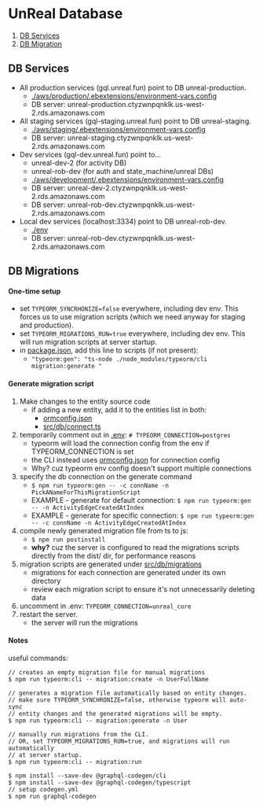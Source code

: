 # UnReal Database


1. [DB Services](#db-services)
1. [DB Migration](#db-migration)

<a name="db-services"> </a>

## DB Services

* All production services (gql.unreal.fun) point to DB unreal-production.
    * [./aws/production/.ebextensions/environment-vars.config](./aws/production/.ebextensions/environment-vars.config)
    * DB server: unreal-production.ctyzwnpqnklk.us-west-2.rds.amazonaws.com
* All staging services (gql-staging.unreal.fun) point to DB unreal-staging.
    * [./aws/staging/.ebextensions/environment-vars.config](./aws/staging/.ebextensions/environment-vars.config)
    * DB server: unreal-staging.ctyzwnpqnklk.us-west-2.rds.amazonaws.com
* Dev services (gql-dev.unreal.fun) point to...
    * unreal-dev-2 (for activity DB)
    * unreal-rob-dev (for auth and state_machine/unreal DBs)
    * [./aws/development/.ebextensions/environment-vars.config](./aws/development/.ebextensions/environment-vars.config)
    * DB server: unreal-dev-2.ctyzwnpqnklk.us-west-2.rds.amazonaws.com
    * DB server: unreal-rob-dev.ctyzwnpqnklk.us-west-2.rds.amazonaws.com
* Local dev services (localhost:3334) point to DB unreal-rob-dev.
    * [./env](./.env)
    * DB server: unreal-rob-dev.ctyzwnpqnklk.us-west-2.rds.amazonaws.com




<a name="db-migration"> </a>

## DB Migrations

#### One-time setup

* set `TYPEORM_SYNCRHONIZE=false` everywhere, including dev env.  This forces us to use 
migration scripts (which we need anyway for staging and production).
* set `TYPEORM_MIGRATIONS_RUN=true` everywhere, including dev env.  This will run migration scripts at 
server startup.
* in [package.json](package.json), add this line to scripts (if not present): 
    * `"typeorm:gen": "ts-node ./node_modules/typeorm/cli migration:generate "`

#### Generate migration script

1. Make changes to the entity source code
    * if adding a new entity, add it to the entities list in both:
        * [ormconfig.json](ormconfig.json)
        * [src/db/connect.ts](src/db/connect.ts)
1. temporarily comment out in [.env](.env): `# TYPEORM_CONNECTION=postgres`
    * typeorm will load the connection config from the env if TYPEORM_CONNECTION is set
    * the CLI instead uses [ormconfig.json](ormconfig.json) for connection config
    * Why? cuz typeorm env config doesn't support multiple connections
1. specify the db connection on the generate command
    * `$ npm run typeorm:gen -- -c connName -n PickANameForThisMigrationScript`
    * EXAMPLE - generate for default connection: `$ npm run typeorm:gen -- -n ActivityEdgeCreatedAtIndex`
    * EXAMPLE - generate for specific connection: `$ npm run typeorm:gen -- -c connName -n ActivityEdgeCreatedAtIndex`
1. compile newly generated migration file from ts to js:    
    * `$ npm run postinstall`
    * **why?** cuz the server is configured to read the migrations scripts directly from the dist/ dir, for performance reasons
1. migration scripts are generated under [src/db/migrations](src/db/migrations)
    * migrations for each connection are generated under its own directory 
    * review each migration script to ensure it's not unnecessarily deleting data
1. uncomment in .env: `TYPEORM_CONNECTION=unreal_core`
1. restart the server.  
    * the server will run the migrations


#### Notes

useful commands:

    // creates an empty migration file for manual migrations
    $ npm run typeorm:cli -- migration:create -n UserFullName

    // generates a migration file automatically based on entity changes.
    // make sure TYPEORM_SYNCHRONIZE=false, otherwise typeorm will auto-sync
    // entity changes and the generated migrations will be empty.
    $ npm run typeorm:cli -- migration:generate -n User

    // manually run migrations from the CLI.
    // OR, set TYPEORM_MIGRATIONS_RUN=true, and migrations will run automatically
    // at server startup.
    $ npm run typeorm:cli -- migration:run

    $ npm install --save-dev @graphql-codegen/cli
    $ npm install --save-dev @graphql-codegen/typescript
    // setup codegen.yml
    $ npm run graphql-codegen

